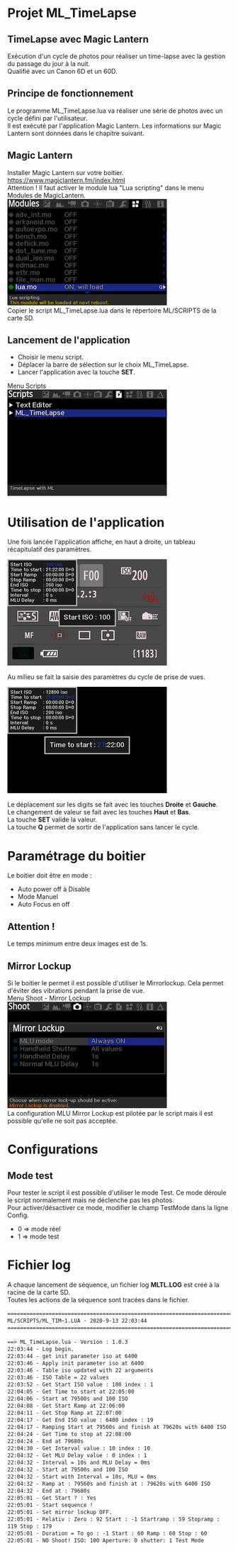 # Projet ML_TimeLapse
## TimeLapse avec Magic Lantern  

Exécution d'un cycle de photos pour réaliser un time-lapse avec la gestion du passage du jour à la nuit.  
Qualifié avec un Canon 6D et un 60D.  

## Principe de fonctionnement
Le programme ML_TimeLapse.lua va réaliser une série de photos avec un cycle défini par l'utilisateur.  
Il est exécuté par l'application Magic Lantern. Les informations sur Magic Lantern sont données dans le chapitre suivant.

## Magic Lantern
Installer Magic Lantern sur votre boitier.  
https://www.magiclantern.fm/index.html  
Attention ! Il faut activer le module lua "Lua scripting" dans le menu Modules de MagicLantern.  
![Menu Modules](./images/Modules.png)  
Copier le script ML_TimeLapse.lua dans le répertoire ML/SCRIPTS de la carte SD.

## Lancement de l'application
* Choisir le menu script.  
* Déplacer la barre de sélection sur le choix ML_TimeLapse.  
* Lancer l'application avec la touche **SET**.


Menu Scripts  
![Menu Scripts](./images/Scripts.png)

# Utilisation de l'application
Une fois lancée l'application affiche, en haut à droite, un tableau récapitulatif des paramètres.

![Menu set ISO](./images/setISO.png)

Au milieu se fait la saisie des paramètres du cycle de prise de vues.

![Menu set Time](./images/setTime.png)

Le déplacement sur les digits se fait avec les touches **Droite** et **Gauche**.  
Le changement de valeur se fait avec les touches **Haut** et **Bas**.  
La touche **SET** valide la valeur.  
La touche **Q** permet de sortir de l'application sans lancer le cycle.  

# Paramétrage du boitier
Le boitier doit être en mode :
* Auto power off à Disable
* Mode Manuel
* Auto Focus en off

## Attention ! 
Le temps minimum entre deux images est de 1s.

## Mirror Lockup
Si le boitier le permet il est possible d'utiliser le Mirrorlockup. Cela permet d'éviter des vibrations pendant la prise de vue.  
Menu Shoot - Mirror Lockup  
![Menu Shoot-Mirror-Lockup](./images/Shoot-MirrorLockup.png)  
La configuration MLU Mirror Lockup est pilotée par le script mais il est possible qu'elle ne soit pas acceptée. 

# Configurations
## Mode test
Pour tester le script il est possible d'utiliser le mode Test. Ce mode déroule le script normalement mais ne déclenche pas les photos.  
Pour activer/désactiver ce mode, modifier le champ TestMode dans la ligne Config.
* 0 => mode réel  
* 1 => mode test

# Fichier log
A chaque lancement de séquence, un fichier log __MLTL.LOG__ est créé à la racine de la carte SD.  
Toutes les actions de la séquence sont tracées dans le fichier.
```
===============================================================================
ML/SCRIPTS/ML_TIM~1.LUA - 2020-9-13 22:03:44
===============================================================================

==> ML_TimeLapse.lua - Version : 1.0.3 
22:03:44 - Log begin.
22:03:44 - get init parameter iso at 6400
22:03:46 - Apply init parameter iso at 6400
22:03:46 - Table iso updated with 22 arguments
22:03:46 - ISO Table = 22 values
22:03:52 - Get Start ISO value : 100 index : 1
22:04:05 - Get Time to start at 22:05:00
22:04:06 - Start at 79500s and 100 ISO
22:04:08 - Get Start Ramp at 22:06:00
22:04:11 - Get Stop Ramp at 22:07:00
22:04:17 - Get End ISO value : 6400 index : 19
22:04:17 - Ramping Start at 79560s and finish at 79620s with 6400 ISO
22:04:24 - Get Time to stop at 22:08:00
22:04:24 - End at 79680s
22:04:30 - Get Interval value : 10 index : 10
22:04:32 - Get MLU Delay value : 0 index : 1
22:04:32 - Interval = 10s and MLU Delay = 0ms
22:04:32 - Start at 79500s and 100 ISO
22:04:32 - Start with Interval = 10s, MLU = 0ms
22:04:32 - Ramp at : 79560s and finish at : 79620s with 6400 ISO
22:04:32 - End at : 79680s 
22:05:01 - Get Start ? : Yes
22:05:01 - Start sequence ! 
22:05:01 - Set mirror lockup OFF.
22:05:01 - Relativ : Zero : 92 Start : -1 Startramp : 59 Stopramp : 119 Stop : 179
22:05:01 - Duration = To go : -1 Start : 60 Ramp : 60 Stop : 60
22:05:01 - NO Shoot! ISO: 100 Aperture: 0 shutter: 1 Test Mode

```